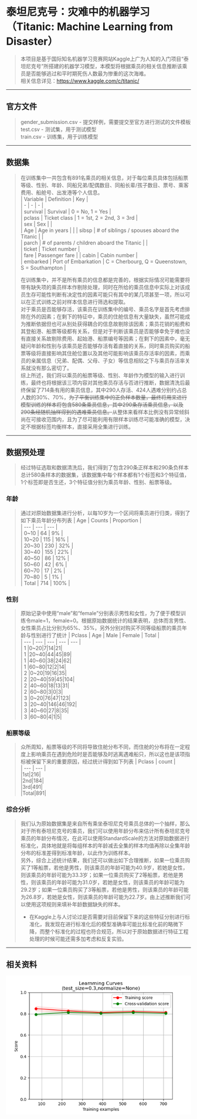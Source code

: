 # 泰坦尼克号：灾难中的机器学习（Titanic: Machine Learning from Disaster）
> 本项目是基于国际知名机器学习竞赛网站Kaggle上广为人知的入门项目“泰坦尼克号”所搭建的机器学习模型，本模型将根据乘员的相关信息推断该乘员是否能够逃过和平时期死伤人数最为惨重的这次海难。    
> 相关信息详见：https://www.kaggle.com/c/titanic/
---

## 官方文件
> gender_submission.csv - 提交样例，需要提交至官方进行测试的文件模板    
> test.csv - 测试集，用于测试模型    
> train.csv - 训练集，用于训练模型    
---

## 数据集
> 在训练集中一共包含有891名乘员的相关信息，对于每位乘员具体包括船票等级、性别、年龄、同船兄弟/配偶数目、同船长辈/孩子数目、票号、乘客费用、船舱号、出发港等个人信息。    
> | Variable | Definition | Key |    
> | - | - | - |    
> | survival | Survival | 0 = No, 1 = Yes |    
> | pclass | Ticket class | 1 = 1st, 2 = 2nd, 3 = 3rd |    
> | sex | Sex |  |    
> | Age | Age in years |  |
> | sibsp | # of siblings / spouses aboard the Titanic |  |    
> | parch | # of parents / children aboard the Titanic |  |    
> | ticket | Ticket number |    
> | fare | Passenger fare |
> | cabin | Cabin number |    
> | embarked | Port of Embarkation | C = Cherbourg, Q = Queenstown, S = Southampton |    
> 
> 在训练集中，并不是所有乘员的信息都是完善的，根据实际情况可能需要将带有缺失项的乘员样本作剔除处理，同时在所给的乘员信息中实际上对该成员生存可能性判断有决定性的因素可能只有其中的某几项甚至一项，所以可以在正式训练之前对样本信息进行筛选和提取。    
> 对于乘员是否能够存活，该乘员在训练集中的编号、乘员名字是首先考虑排除在外的因素；在剩下的特征中，乘员的住舱信息有大量缺失，虽然可能成为推断依据但也可从别处获得耦合的信息故剔除该因素；乘员花销的船费和其登船港、船票等级都有关系，但是对于判断该乘员是否能够幸免于难也没有直接关系故剔除费用、起始港、船票编号等因素；在剩下的因素中，毫无疑问年龄和性别与该乘员是否能够存活有着直接的关系，同时乘员购买的船票等级将直接影响其住舱位置以及其他可能影响该乘员存活率的因素，而乘员的亲属信息（兄弟、配偶、父母、子女）等信息相较之下与乘员存活率关系就没有那么密切了。    
> 综上所述，我们将以乘员的船票等级、性别、年龄作为模型的输入进行训练，最终也将根据该三项内容对其他乘员存活与否进行推断，数据清洗后最终保留了714条有用的乘员信息，其中290人存活、424人遇难分别约占总人数的30%、70%，~~为了平衡训练集中的正负样本数量，最终将用来进行模型训练的样本将包含580条乘员信息，其中290条存活乘员信息，以及290条经随机抽样得到的遇难乘员信息。~~从整体来看样本比例没有异常倾斜尚在可接收范围内，且为了尽可能利用有限样本训练尽可能准确的模型，决定不根据标签均衡样本，直接采用全集进行训练。    
---

## 数据预处理
> 经过特征选取和数据清洗后，我们得到了包含290条正样本和290条负样本总计580条样本的数据集，该数据集中每个样本都有1个标签和3个特征值，1个标签即是否生还，3个特征值分别为乘员年龄、性别、船票等级。    
### 年龄
> 通过对原始数据集进行分析，以每10岁为一个区间将乘员进行归类，得到了如下乘员年龄分布列表
> | Age | Counts | Proportion |    
> | --- | --- | --- |    
> | 0~10 | 64 | 9% |    
> | 10~20 | 115 | 16% |    
> | 20~30 | 230 | 32% |    
> | 30~40 | 155 | 22% |    
> | 40~50 | 86 | 12% |    
> | 50~60 | 42 | 6% |    
> | 60~70 | 17 | 2% |    
> | 70~80 | 5 | 1% |    
> | Total | 714 | 100% |        
### 性别
> 原始记录中使用“male”和“female”分别表示男性和女性，为了便于模型训练令male=1，female=0。根据原始数据统计的结果表明，总体而言男性、女性乘员占比分别为65%、35%，另外分别对购买不同等级船票的乘员年龄与性别进行了统计
> | Pclass | Age | Male | Female | Total |    
> | --- | --- | --- | --- | --- |    
> | 1 |0~20|7|14|21|    
> | 1 |20~40|44|45|89|    
> | 1 |40~60|38|24|62|    
> | 1 |60~80|12|2|14|    
> | 2 |0~20|19|16|35|    
> | 2 |20~40|59|45|104|    
> | 2 |40~60|18|13|31|    
> | 2 |60~80|3|0|3|    
> | 3 |0~20|76|47|123|    
> | 3 |20~40|146|46|192|    
> | 3 |40~60|27|8|35|    
> | 3 |60~80|4|1|5|       
### 船票等级
> 众所周知，船票等级的不同将导致住舱分布不同，而住舱的分布将在一定程度上影响乘员在遇到危险时是否能够及时逃离遇难船只，所以这也是该项指标被保留下来的重要原因，经过统计得到如下列表
> | Pclass | count |    
> | --- | --- |    
> |1st|216|    
> |2nd|184|    
> |3rd|491|    
> |Total|891|    
### 综合分析
> 我们认为原始数据集是来自所有乘坐泰坦尼克号乘员总体的一个抽样，那么对于所有泰坦尼克号的乘员，我们可以使用年龄分布来估计所有泰坦尼克号乘员的年龄分布情况，在此可以使用StandardScale的方法对原始数据进行标准化，具体地就是将每组样本的年龄减去全集的样本均值再除以全集年龄分布的标准差得到标准年龄，以此作为训练样本。    
> 另外，综合上述统计结果，我们还可以做出如下合理推断，如果一位乘员购买了1等船票，若他是男性，则该乘员的年龄可能为40.9岁，若她是女性，则该乘员的年龄可能为33.3岁；如果一位乘员购买了2等船票，若他是男性，则该乘员的年龄可能为31.0岁，若她是女性，则该乘员的年龄可能为29.2岁；如果一位乘员购买了3等船票，若他是男性，则该乘员的年龄可能为26.8岁，若她是女性，则该乘员的年龄可能为22.7岁。由上述推断我们可以使用这项规则来填补年龄数据缺失的样本。    
> - 在Kaggle上与人讨论过是否需要对目前保留下来的这些特征分别进行标准化，我发现在进行标准化后的模型准确率可能比标准化前的略微下降，而整个标准化的过程也符合规范，所以对于原始数据进行特征工程处理的时候可能还需多加考虑和反复实验。
---

## 相关资料
![learningCurve.png](./learningCurve.png)

